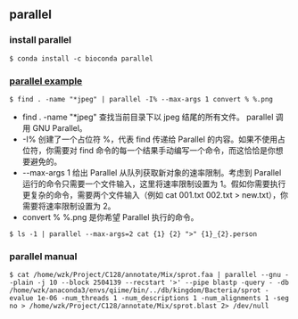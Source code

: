 ## parallel

### install parallel
```
$ conda install -c bioconda parallel
```


### [parallel example](https://linux.cn/article-9718-1.html)
```
$ find . -name "*jpeg" | parallel -I% --max-args 1 convert % %.png
```
* find . -name "*jpeg" 查找当前目录下以 jpeg 结尾的所有文件。
parallel 调用 GNU Parallel。
* -I% 创建了一个占位符 %，代表 find 传递给 Parallel 的内容。如果不使用占位符，你需要对 find 命令的每一个结果手动编写一个命令，而这恰恰是你想要避免的。
* --max-args 1 给出 Parallel 从队列获取新对象的速率限制。考虑到 Parallel 运行的命令只需要一个文件输入，这里将速率限制设置为 1。假如你需要执行更复杂的命令，需要两个文件输入（例如 cat 001.txt 002.txt > new.txt），你需要将速率限制设置为 2。
* convert % %.png 是你希望 Parallel 执行的命令。

```
$ ls -1 | parallel --max-args=2 cat {1} {2} ">" {1}_{2}.person
```

### parallel manual
```
$ cat /home/wzk/Project/C128/annotate/Mix/sprot.faa | parallel --gnu --plain -j 10 --block 2504139 --recstart '>' --pipe blastp -query - -db /home/wzk/anaconda3/envs/qiime/bin/../db/kingdom/Bacteria/sprot -evalue 1e-06 -num_threads 1 -num_descriptions 1 -num_alignments 1 -seg no > /home/wzk/Project/C128/annotate/Mix/sprot.blast 2> /dev/null
```
